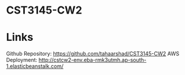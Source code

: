 # CST3145-CW2

# Links
Github Repository: https://github.com/tahaarshad/CST3145-CW2
AWS Deployment: http://cstcw2-env.eba-rmk3utmh.ap-south-1.elasticbeanstalk.com/

